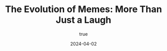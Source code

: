 ---
title: 'The Evolution of Memes: More Than Just a Laugh'
date: '2024-04-02'
image: "/images/The Evolution of Memes_ More Than Just a Laugh_1701166586715.png"
short: "In the vast and ever-evolving landscape of the internet, one concept has taken center stage and left everyone scrolling ...."
category:
     - Art

#full details
author:
     name: "Jane Meldrum"
     avatar: "/img/Blog-2"

gallery:
    enabled: 0
    items:
        - image: /images/post1.jpg
          alt: "image"

        - image: /images/post6.jpg
          alt: "image"

        - image: /images/post3.jpg
          alt: "image"

    cols: 3 # 2 or 3

additional:
    enabled: 1
    content: "
      <p>In the vast and ever-evolving landscape of the internet, one concept has taken center stage and left everyone scrolling through their screens with a smirk - the meme. Often misunderstood as mere sources of amusement, memes have undergone a fascinating evolution over the past decade, transcending from simple pictorial representations to becoming powerful tools in the realms of marketing, socializing, and business opportunities.</p>
      <p>At its core, a meme is more than just a funny image or video; it's an idea, a concept that spreads like wildfire across the digital realm. Memes can take various forms, including pictures, videos, or even witty text, captivating audiences and transcending language barriers. It's the shared laughter, the communal vibe, and the sense of belongingness that make memes a powerful force in today's online culture.</p>
      <p>While memes are undeniably entertaining, they've become more than just a way to kill time or share a laugh. They've emerged as a relevant substitution for traditional advertisements, offering a refreshing and engaging way to connect with audiences. Unlike lengthy and often monotonous commercials, memes have a unique ability to capture attention in a matter of seconds, making them an ideal tool for brands looking to leave a lasting impression.</p>
     <p>Memes, with their diverse content, provide a versatile platform for creating awareness about products and services. From poking fun at everyday situations to cleverly integrating brand messaging, memes offer a cool and relatable avenue for marketing. This ability to seamlessly blend promotional content with humor not only captures the audience's attention but also establishes a connection that goes beyond the product or service.</p>
     <p>Enterprises like Marque Berry have recognized the potential of memes as a marketing goldmine. Their innovative approach to meme-based advertising has turned the fortunes of numerous brands, proving that the power of a well-crafted meme extends far beyond a momentary chuckle. Meme pages under the Marque Berry umbrella have become unexpected sources of revenue for many, creating a symbiotic relationship where brands thrive in the world of memes, and meme creators benefit from the success of the brands they promote.</p>
     <p>In essence, memes have become a dynamic and lucrative avenue for businesses and content creators alike. They've evolved from being a source of entertainment to becoming a strategic tool in the digital marketing arsenal. As the internet continues to shape the way we communicate and consume content, memes stand at the forefront, ready to transform the mundane into the extraordinary, one laugh at a time. So, the next time you share a meme, remember, you might just be participating in a cultural phenomenon that's shaping the digital landscape in more ways than one.</p>"

---